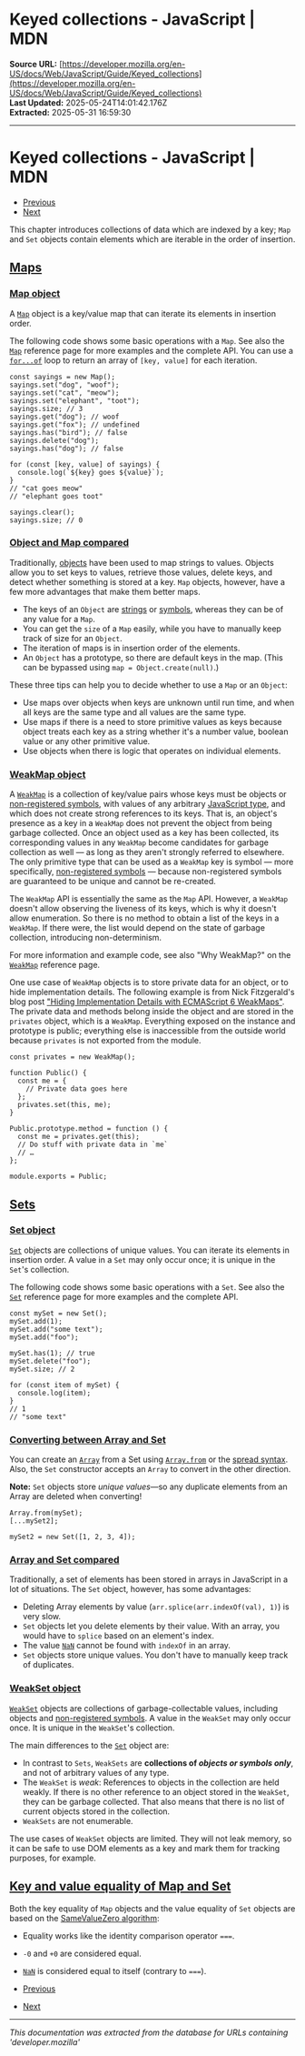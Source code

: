 # Keyed collections - JavaScript | MDN

**Source URL:** [https://developer.mozilla.org/en-US/docs/Web/JavaScript/Guide/Keyed_collections](https://developer.mozilla.org/en-US/docs/Web/JavaScript/Guide/Keyed_collections)  
**Last Updated:** 2025-05-24T14:01:42.176Z  
**Extracted:** 2025-05-31 16:59:30

---

# Keyed collections - JavaScript | MDN

*   [Previous](https://developer.mozilla.org/en-US/docs/Web/JavaScript/Guide/Indexed_collections)
*   [Next](https://developer.mozilla.org/en-US/docs/Web/JavaScript/Guide/Working_with_objects)

This chapter introduces collections of data which are indexed by a key; `Map` and `Set` objects contain elements which are iterable in the order of insertion.

## [Maps](#maps)

### [Map object](#map_object)

A [`Map`](https://developer.mozilla.org/en-US/docs/Web/JavaScript/Reference/Global_Objects/Map) object is a key/value map that can iterate its elements in insertion order.

The following code shows some basic operations with a `Map`. See also the [`Map`](https://developer.mozilla.org/en-US/docs/Web/JavaScript/Reference/Global_Objects/Map) reference page for more examples and the complete API. You can use a [`for...of`](https://developer.mozilla.org/en-US/docs/Web/JavaScript/Reference/Statements/for...of) loop to return an array of `[key, value]` for each iteration.

```
const sayings = new Map();
sayings.set("dog", "woof");
sayings.set("cat", "meow");
sayings.set("elephant", "toot");
sayings.size; // 3
sayings.get("dog"); // woof
sayings.get("fox"); // undefined
sayings.has("bird"); // false
sayings.delete("dog");
sayings.has("dog"); // false

for (const [key, value] of sayings) {
  console.log(`${key} goes ${value}`);
}
// "cat goes meow"
// "elephant goes toot"

sayings.clear();
sayings.size; // 0
```

### [Object and Map compared](#object_and_map_compared)

Traditionally, [objects](https://developer.mozilla.org/en-US/docs/Web/JavaScript/Reference/Global_Objects/Object) have been used to map strings to values. Objects allow you to set keys to values, retrieve those values, delete keys, and detect whether something is stored at a key. `Map` objects, however, have a few more advantages that make them better maps.

*   The keys of an `Object` are [strings](https://developer.mozilla.org/en-US/docs/Web/JavaScript/Reference/Global_Objects/String) or [symbols](https://developer.mozilla.org/en-US/docs/Web/JavaScript/Reference/Global_Objects/Symbol), whereas they can be of any value for a `Map`.
*   You can get the `size` of a `Map` easily, while you have to manually keep track of size for an `Object`.
*   The iteration of maps is in insertion order of the elements.
*   An `Object` has a prototype, so there are default keys in the map. (This can be bypassed using `map = Object.create(null)`.)

These three tips can help you to decide whether to use a `Map` or an `Object`:

*   Use maps over objects when keys are unknown until run time, and when all keys are the same type and all values are the same type.
*   Use maps if there is a need to store primitive values as keys because object treats each key as a string whether it's a number value, boolean value or any other primitive value.
*   Use objects when there is logic that operates on individual elements.

### [WeakMap object](#weakmap_object)

A [`WeakMap`](https://developer.mozilla.org/en-US/docs/Web/JavaScript/Reference/Global_Objects/WeakMap) is a collection of key/value pairs whose keys must be objects or [non-registered symbols](https://developer.mozilla.org/en-US/docs/Web/JavaScript/Reference/Global_Objects/Symbol#shared_symbols_in_the_global_symbol_registry), with values of any arbitrary [JavaScript type](https://developer.mozilla.org/en-US/docs/Web/JavaScript/Guide/Data_structures), and which does not create strong references to its keys. That is, an object's presence as a key in a `WeakMap` does not prevent the object from being garbage collected. Once an object used as a key has been collected, its corresponding values in any `WeakMap` become candidates for garbage collection as well — as long as they aren't strongly referred to elsewhere. The only primitive type that can be used as a `WeakMap` key is symbol — more specifically, [non-registered symbols](https://developer.mozilla.org/en-US/docs/Web/JavaScript/Reference/Global_Objects/Symbol#shared_symbols_in_the_global_symbol_registry) — because non-registered symbols are guaranteed to be unique and cannot be re-created.

The `WeakMap` API is essentially the same as the `Map` API. However, a `WeakMap` doesn't allow observing the liveness of its keys, which is why it doesn't allow enumeration. So there is no method to obtain a list of the keys in a `WeakMap`. If there were, the list would depend on the state of garbage collection, introducing non-determinism.

For more information and example code, see also "Why WeakMap?" on the [`WeakMap`](https://developer.mozilla.org/en-US/docs/Web/JavaScript/Reference/Global_Objects/WeakMap) reference page.

One use case of `WeakMap` objects is to store private data for an object, or to hide implementation details. The following example is from Nick Fitzgerald's blog post ["Hiding Implementation Details with ECMAScript 6 WeakMaps"](https://fitzgen.com/2014/01/13/hiding-implementation-details-with-e6-weakmaps.html). The private data and methods belong inside the object and are stored in the `privates` object, which is a `WeakMap`. Everything exposed on the instance and prototype is public; everything else is inaccessible from the outside world because `privates` is not exported from the module.

```
const privates = new WeakMap();

function Public() {
  const me = {
    // Private data goes here
  };
  privates.set(this, me);
}

Public.prototype.method = function () {
  const me = privates.get(this);
  // Do stuff with private data in `me`
  // …
};

module.exports = Public;
```

## [Sets](#sets)

### [Set object](#set_object)

[`Set`](https://developer.mozilla.org/en-US/docs/Web/JavaScript/Reference/Global_Objects/Set) objects are collections of unique values. You can iterate its elements in insertion order. A value in a `Set` may only occur once; it is unique in the `Set`'s collection.

The following code shows some basic operations with a `Set`. See also the [`Set`](https://developer.mozilla.org/en-US/docs/Web/JavaScript/Reference/Global_Objects/Set) reference page for more examples and the complete API.

```
const mySet = new Set();
mySet.add(1);
mySet.add("some text");
mySet.add("foo");

mySet.has(1); // true
mySet.delete("foo");
mySet.size; // 2

for (const item of mySet) {
  console.log(item);
}
// 1
// "some text"
```

### [Converting between Array and Set](#converting_between_array_and_set)

You can create an [`Array`](https://developer.mozilla.org/en-US/docs/Web/JavaScript/Reference/Global_Objects/Array) from a Set using [`Array.from`](https://developer.mozilla.org/en-US/docs/Web/JavaScript/Reference/Global_Objects/Array/from) or the [spread syntax](https://developer.mozilla.org/en-US/docs/Web/JavaScript/Reference/Operators/Spread_syntax). Also, the `Set` constructor accepts an `Array` to convert in the other direction.

**Note:** `Set` objects store _unique values_—so any duplicate elements from an Array are deleted when converting!

```
Array.from(mySet);
[...mySet2];

mySet2 = new Set([1, 2, 3, 4]);
```

### [Array and Set compared](#array_and_set_compared)

Traditionally, a set of elements has been stored in arrays in JavaScript in a lot of situations. The `Set` object, however, has some advantages:

*   Deleting Array elements by value (`arr.splice(arr.indexOf(val), 1)`) is very slow.
*   `Set` objects let you delete elements by their value. With an array, you would have to `splice` based on an element's index.
*   The value [`NaN`](https://developer.mozilla.org/en-US/docs/Web/JavaScript/Reference/Global_Objects/NaN) cannot be found with `indexOf` in an array.
*   `Set` objects store unique values. You don't have to manually keep track of duplicates.

### [WeakSet object](#weakset_object)

[`WeakSet`](https://developer.mozilla.org/en-US/docs/Web/JavaScript/Reference/Global_Objects/WeakSet) objects are collections of garbage-collectable values, including objects and [non-registered symbols](https://developer.mozilla.org/en-US/docs/Web/JavaScript/Reference/Global_Objects/Symbol#shared_symbols_in_the_global_symbol_registry). A value in the `WeakSet` may only occur once. It is unique in the `WeakSet`'s collection.

The main differences to the [`Set`](https://developer.mozilla.org/en-US/docs/Web/JavaScript/Reference/Global_Objects/Set) object are:

*   In contrast to `Sets`, `WeakSets` are **collections of _objects or symbols only_**, and not of arbitrary values of any type.
*   The `WeakSet` is _weak_: References to objects in the collection are held weakly. If there is no other reference to an object stored in the `WeakSet`, they can be garbage collected. That also means that there is no list of current objects stored in the collection.
*   `WeakSets` are not enumerable.

The use cases of `WeakSet` objects are limited. They will not leak memory, so it can be safe to use DOM elements as a key and mark them for tracking purposes, for example.

## [Key and value equality of Map and Set](#key_and_value_equality_of_map_and_set)

Both the key equality of `Map` objects and the value equality of `Set` objects are based on the [SameValueZero algorithm](https://developer.mozilla.org/en-US/docs/Web/JavaScript/Guide/Equality_comparisons_and_sameness#same-value-zero_equality):

*   Equality works like the identity comparison operator `===`.
*   `-0` and `+0` are considered equal.
*   [`NaN`](https://developer.mozilla.org/en-US/docs/Web/JavaScript/Reference/Global_Objects/NaN) is considered equal to itself (contrary to `===`).

*   [Previous](https://developer.mozilla.org/en-US/docs/Web/JavaScript/Guide/Indexed_collections)
*   [Next](https://developer.mozilla.org/en-US/docs/Web/JavaScript/Guide/Working_with_objects)

---

*This documentation was extracted from the database for URLs containing 'developer.mozilla'*
